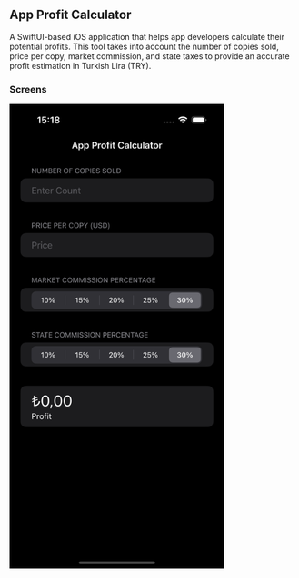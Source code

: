 ## App Profit Calculator

A SwiftUI-based iOS application that helps app developers calculate their potential profits. This tool takes into account the number of copies sold, price per copy, market commission, and state taxes to provide an accurate profit estimation in Turkish Lira (TRY).

### Screens

<div style="float: left;">
    <img src="assets/1.png" style="width: 80%;" />
</div>
